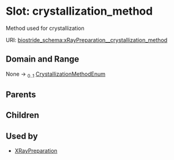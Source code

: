 
# Slot: crystallization_method

Method used for crystallization

URI: [biostride_schema:xRayPreparation__crystallization_method](https://w3id.org/biostride/schema/xRayPreparation__crystallization_method)


## Domain and Range

None &#8594;  <sub>0..1</sub> [CrystallizationMethodEnum](CrystallizationMethodEnum.md)

## Parents


## Children


## Used by

 * [XRayPreparation](XRayPreparation.md)
